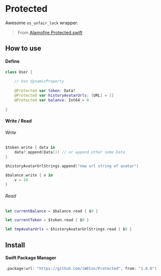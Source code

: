 # Protected

Awesome `os_unfair_lock`  wrapper.

> From [Alamofire Protected.swift](https://github.com/Alamofire/Alamofire/blob/master/Source/Protected.swift)


## How to use

#### Define

```swift
class User {
    
    // Use dynamicProperty
    
    @Protected var token: Data?
    @Protected var historyAvatarUrls: [URL] = []
    @Protected var balance: Int64 = 0
    
}
```

#### Write / Read

###### Write
```swift
$token.write { data in
    data?.append(Data()) // or append other some Data
}

$historyAvatarUrlStrings.append("new url string of avatar")

$balance.write { v in
    v = 10
}
```
###### Read

```swift
let currentBalance = $balance.read { $0 }

let currentToken = $token.read { $0 }

let tmpAvatarUrls = $historyAvatarUrlStrings.read { $0 }
```


## Install

#### Swift Package Manager

```swift
.package(url: "https://github.com/iWECon/Protected", from: "1.0.0")
```
